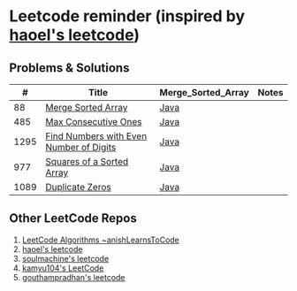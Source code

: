 # Leetcode reminder (inspired by [haoel's leetcode](https://github.com/haoel/leetcode))

## Problems & Solutions

| #    | Title | Merge_Sorted_Array                                                                                        | Notes |
|------| ----- |-----------------------------------------------------------------------------------------------------------| --------------------- |
| 88   | [Merge Sorted Array](https://leetcode.com/problems/merge-sorted-array) | [Java](https://github.com/vlsidlyarevich/leetcode/java/88_Merge_Sorted_Array.java)                        | 
| 485  | [Max Consecutive Ones](https://leetcode.com/problems/max-consecutive-ones/) | [Java](https://github.com/vlsidlyarevich/leetcode/java/485_Max_Consecutive_Ones.java)                     | 
| 1295 | [Find Numbers with Even Number of Digits](https://leetcode.com/problems/find-numbers-with-even-number-of-digits/) | [Java](https://github.com/vlsidlyarevich/leetcode/java/1295_Find_Numbers_With_Even_Number_Of_Digits.java) | 
| 977  | [Squares of a Sorted Array](https://leetcode.com/problems/squares-of-a-sorted-array/) | [Java](https://github.com/vlsidlyarevich/leetcode/java/977_Squares_of_a_Sorted_Array.java)                | 
| 1089 | [Duplicate Zeros](https://leetcode.com/problems/duplicate-zeros/) | [Java](https://github.com/vlsidlyarevich/leetcode/java/1089_Duplicate_Zeros.java)                         | 

## Other LeetCode Repos

1. [LeetCode Algorithms ~anishLearnsToCode](https://github.com/anishLearnsToCode/leetcode-algorithms)
1. [haoel's leetcode](https://github.com/haoel/leetcode)
1. [soulmachine's leetcode](https://github.com/soulmachine/leetcode)
1. [kamyu104's LeetCode](https://github.com/kamyu104/LeetCode)
1. [gouthampradhan's leetcode](https://github.com/gouthampradhan/leetcode)
